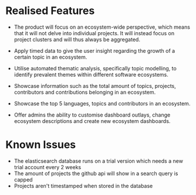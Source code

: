 # Realised Features
- The product will focus on an ecosystem-wide perspective, which means that it will not delve into individual projects. It will instead focus on project clusters and will thus always be aggregated.  

- Apply timed data to give the user insight regarding the growth of a certain topic in an ecosystem.  

- Utilise automated thematic analysis, specifically topic modelling, to identify prevalent themes within different software ecosystems.  

- Showcase information such as the total amount of topics, projects, contributors and contributions belonging in an ecosystem.

- Showcase the top 5 languages, topics and contributors in an ecosystem. 

- Offer admins the ability to customise dashboard outlays, change ecosystem descriptions and create new ecosystem dashboards.



# Known Issues
- The elasticsearch database runs on a trial version which needs a new trial account every 2 weeks
- The amount of projects the github api will show in a search query is capped
- Projects aren't timestamped when stored in the database